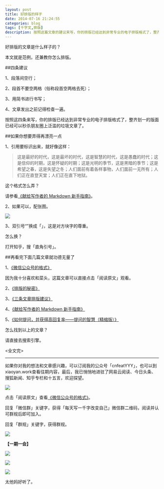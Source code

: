 ```yaml
---
layout: post
title: 好排版的样子
date: 2014-07-16 21:24:55
categories: blog
tags: [千字文,排版]
description: 按照这篇文章的建议来写，你的排版已经达到非常专业的电子排版格式了，整齐划一的版面已经可以秒杀朋友圈上泛滥的垃圾文章了。
---
```


好排版的文章是什么样子的？

本文就是范例，还兼教你怎么排版。

##四条建议

1、段落间空行；

2、段首不要空两格（俗称段首空两格去死）；

3、用简书进行书写；

4、文章发出之前记得检查一遍。

按照这四条来写，你的排版已经达到非常专业的电子排版格式了，整齐划一的版面已经可以秒杀朋友圈上泛滥的垃圾文章了。

##如果你想要弄得再漂亮一点


1、引用要标识出来，就好像这样：

>这是最好的时代，这是最坏的时代，这是智慧的时代，这是愚蠢的时代；这是信仰的时期，这是怀疑的时期；这是光明的季节，这是黑暗的季节；这是希望之春，这是失望之冬；人们面前有着各样事物，人们面前一无所有；人们正在直登天堂；人们正在直下地狱。

这个格式怎么弄？

请参看[《献给写作者的 Markdown 新手指南》](http://jianshu.io/p/q81RER)。

2、如果可以，配张图。

![](http://cnfeat.qiniudn.com/bgg.png)

3、双引号“”换成「」，这是对方块字的尊重。

怎么换？

打开知乎，搜「直角引号」。


##再看完下面几篇文章就功德无量了

1、[《微信公众号的格式》](http://mp.weixin.qq.com/s?__biz=MjM5MjAzODU2MA==&mid=200882558&idx=1&sn=f2688f6e7bc97e8cf50ea89af75e64d9&3rd=MzA3MDU4NTYzMw==&scene=6#rd)

因为我十分喜欢和菜头，这篇文章可以直接点击「阅读原文」观看。


2、[《排版的秘密》](http://mp.weixin.qq.com/s?__biz=MjM5ODIyMTE0MA==&mid=200024221&idx=1&sn=c1267ff943b4084d5e9b5dc4103a0676&3rd=MzA3MDU4NTYzMw==&scene=6#rd)

3、[《三条文章排版建议》](http://jianshu.io/p/d185cba61119)

4、[《献给写作者的 Markdown 新手指南》](http://jianshu.io/p/q81RER)

5、[《如何提问，并获得高回复率——提问的智慧（精缩版）》](http://jianshu.io/p/861e79b94aaf)

怎么找到以上的文章？

请直接去搜索引擎。


<全文完>


----

如果你对我的想法和文章感兴趣，可以订阅我的公众号「cnfeatYYY」，也可以到xiaoyan.work查看往期内容，最后，我已悄悄地进驻了网易云阅读、今日头条、搜狐新闻、知乎专栏和十五言，欢迎探望。

![](http://cnfeat.qiniudn.com/mHDSX.png)

点击「阅读原文」查看[《微信公众号的格式》](http://mp.weixin.qq.com/s?__biz=MjM5MjAzODU2MA==&mid=200882558&idx=1&sn=f2688f6e7bc97e8cf50ea89af75e64d9&3rd=MzA3MDU4NTYzMw==&scene=6#rd)。


回复「微信群」关键字，获得「每天写一千字改变自己」微信群二维码，阅读并认可群规后即可加入。

回复「群规」关键字，获得群规。

![](http://cnfeat.qiniudn.com/%E7%AD%BE%E5%90%8D-2014-07-11.png)

**【一期一会】**

![](http://cnfeat.qiniudn.com/Image-2014-07-16-14-50-10.png)

![](http://cnfeat.qiniudn.com/Image-2014-07-16-14-50-19.png)

![](http://cnfeat.qiniudn.com/Image-2014-07-16-14-50-48.png)

太他妈好听了。
